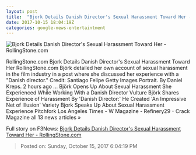 ```yaml
---
layout: post
title:  "Bjork Details Danish Director's Sexual Harassment Toward Her - RollingStone.com"
date: 2017-10-15 18:04:19Z
categories: google-news-entertaintment
---
```


![Bjork Details Danish Director's Sexual Harassment Toward Her - RollingStone.com](http://img.wennermedia.com/social/gettyimages-620307866-21e5e1ad-3e27-4a0c-888a-a5dc69146112.jpg)

RollingStone.com Bjork Details Danish Director's Sexual Harassment Toward Her RollingStone.com Björk detailed her own account of sexual harassment in the film industry in a post where she discussed her experience with a "Danish director." Credit: Santiago Felipe Getty Images Portrait. By Daniel Kreps. 2 hours ago ... Björk Opens Up About Sexual Harassment She Experienced While Working With a Danish Director Vulture Björk Shares Experience of Harassment By 'Danish Director:' He Created 'An Impressive Net of Illusion' Variety Bjork Speaks Up About Sexual Harassment Experience Pitchfork Los Angeles Times - W Magazine - Refinery29 - Crack Magazine all 13 news articles »


Full story on F3News: [Bjork Details Danish Director's Sexual Harassment Toward Her - RollingStone.com](http://www.f3nws.com/n/rVQRMD)

> Posted on: Sunday, October 15, 2017 6:04:19 PM

